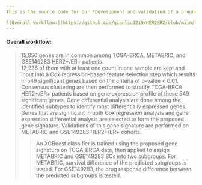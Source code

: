 ```yaml
---
This is the source code for our *Development and validation of a prognostic 15-gene signature for stratifying HER2+/ER+ breast cancer* paper.

![Overall workflow:](https://github.com/qianliu1219/HER2ER2/blob/main/fig/1.png "Title")
---
```


#### **Overall workflow:** 

>15,850 genes are in common among TCGA-BRCA, METABRIC, and GSE149283 HER2+/ER+ patients.  
>12,236 of them with at least one count in one sample are kept and input into a Cox regression-based feature selection step which results in 549 significant genes based on the criteria of p-value < 0.01. 
>Consensus clustering are then performed to stratify TCGA-BRCA HER2+/ER+ patients based on gene expression profile of these 549 significant genes. 
>Gene differential analysis are done among the identified subtypes to identify most differentially expressed genes. 
Genes that are significant in both Cox regression analysis and gene expression differential analysis are selected to form the proposed gene signature. 
>Validations of this gene signature are performed on METABRIC and GSE149283 HER2+/ER+ cohorts. 
>>An XGBoost classifier is trained using the proposed gene signature on TCGA-BRCA data, then applied to assign METABRIC and GSE149283 BCs into two subgroups. 
>>For METABRIC, survival difference of the predicted subgroups is tested. 
>>For GSE149283, the drug response difference between the predicted subgroups is tested. 

